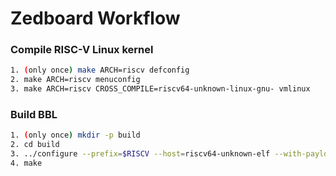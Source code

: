 # Zedboard Workflow

### Compile RISC-V Linux kernel

``` bash
1. (only once) make ARCH=riscv defconfig
2. make ARCH=riscv menuconfig
3. make ARCH=riscv CROSS_COMPILE=riscv64-unknown-linux-gnu- vmlinux
```

### Build BBL

``` bash
1. (only once) mkdir -p build
2. cd build
3. ../configure --prefix=$RISCV --host=riscv64-unknown-elf --with-payload=~/src/linux/vmlinux --enable-logo
4. make
```

### 
